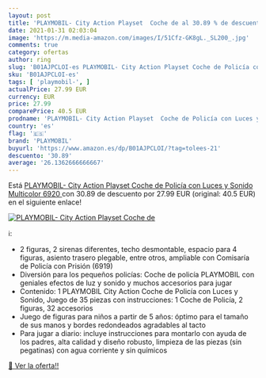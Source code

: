 ```yaml
---
layout: post
title: 'PLAYMOBIL- City Action Playset  Coche de al 30.89 % de descuento'
date: 2021-01-31 02:03:04
image: 'https://m.media-amazon.com/images/I/51Cfz-GK8gL._SL200_.jpg'
comments: true
category: ofertas
author: ring
slug: 'B01AJPCLOI-es PLAYMOBIL- City Action Playset Coche de Policía con Luces...'
sku: 'B01AJPCLOI-es'
tags: [ 'playmobil-', ]
actualPrice: 27.99 EUR
currency: EUR
price: 27.99
comparePrice: 40.5 EUR
prodname: 'PLAYMOBIL- City Action Playset  Coche de Policía con Luces y Sonido  Multicolor  6920 '
country: 'es'
flag: '🇪🇸'
brand: 'PLAYMOBIL'
buyurl: 'https://www.amazon.es/dp/B01AJPCLOI/?tag=tolees-21'
descuento: '30.89'
average: '26.1362666666667'
---
```


Está [PLAYMOBIL- City Action Playset  Coche de Policía con Luces y Sonido  Multicolor  6920 ](https://www.amazon.es/dp/B01AJPCLOI/?tag=tolees-21) con 30.89 de descuento por 27.99 EUR (original: 40.5 EUR) en el siguiente enlace!

[![PLAYMOBIL- City Action Playset  Coche de](https://m.media-amazon.com/images/I/51Cfz-GK8gL._SL200_.jpg)](https://www.amazon.es/dp/B01AJPCLOI/?tag=tolees-21)

ℹ️:

- 2 figuras, 2 sirenas diferentes, techo desmontable, espacio para 4 figuras, asiento trasero plegable, entre otros, ampliable con Comisaría de Policía con Prisión (6919)
- Diversión para los pequeños policías: Coche de policía PLAYMOBIL con geniales efectos de luz y sonido y muchos accesorios para jugar
- Contenido: 1 PLAYMOBIL City Action Coche de Policía con Luces y Sonido, Juego de 35 piezas con instrucciones: 1 Coche de Policía, 2 figuras, 32 accesorios
- Juego de figuras para niños a partir de 5 años: óptimo para el tamaño de sus manos y bordes redondeados agradables al tacto
- Para jugar a diario: incluye instrucciones para montarlo con ayuda de los padres, alta calidad y diseño robusto, limpieza de las piezas (sin pegatinas) con agua corriente y sin químicos

[🛒 Ver la oferta!!](https://www.amazon.es/dp/B01AJPCLOI/?tag=tolees-21)
